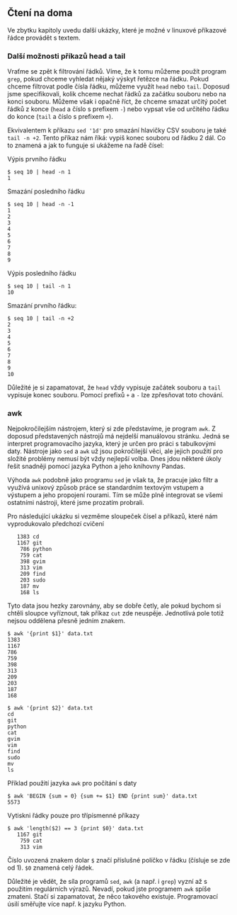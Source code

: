## Čtení na doma

Ve zbytku kapitoly uvedu další ukázky, které je možné v linuxové příkazové řádce provádět s textem.

### Další možnosti příkazů head a tail

Vraťme se zpět k filtrování řádků. Víme, že k tomu můžeme použít program `grep`, pokud chceme vyhledat nějaký výskyt řetězce na řádku. Pokud chceme filtrovat podle čísla řádku, můžeme využít `head` nebo `tail`. Doposud jsme specifikovali, kolik chceme nechat řádků za začátku souboru nebo na konci souboru. Můžeme však i opačně říct, že chceme smazat určitý počet řádků z konce (`head` a číslo s prefixem `-`) nebo vypsat vše od určitého řádku do konce (`tail` a číslo s prefixem `+`).

Ekvivalentem k příkazu `sed '1d'` pro smazání hlavičky CSV souboru je také `tail -n +2`. Tento příkaz nám říká: vypiš konec souboru od řádku 2 dál. Co to znamená a jak to funguje si ukážeme na řadě čísel:

Výpis prvního řádku

```shell
$ seq 10 | head -n 1
1
```

Smazání posledního řádku

```shell
$ seq 10 | head -n -1
1
2
3
4
5
6
7
8
9
```

Výpis posledního řádku

```shell
$ seq 10 | tail -n 1
10
```

Smazání prvního řádku:

```shell
$ seq 10 | tail -n +2
2
3
4
5
6
7
8
9
10
```

Důležité je si zapamatovat, že `head` vždy vypisuje začátek souboru a `tail` vypisuje konec souboru. Pomocí prefixů `+` a `-` lze zpřesňovat toto chování.

### awk

Nejpokročilejším nástrojem, který si zde představíme, je program `awk`. Z doposud představených nástrojů má nejdelší manuálovou stránku. Jedná se interpret programovacího jazyka, který je určen pro práci s tabulkovými daty. Nástroje jako `sed` a `awk` už jsou pokročilejší věci, ale jejich použití pro složité problémy nemusí být vždy nejlepší volba. Dnes jdou některé úkoly řešit snadněji pomocí jazyka Python a jeho knihovny Pandas.

Výhoda `awk` podobně jako programu `sed` je však ta, že pracuje jako filtr a využívá unixový způsob práce se standardním textovým vstupem a výstupem a jeho propojení rourami. Tím se může plně integrovat se všemi ostatními nástroji, které jsme prozatím probrali.

Pro následující ukázku si vezměme sloupeček čísel a příkazů, které nám vyprodukovalo předchozí cvičení

```shell
   1383 cd
   1167 git
    786 python
    759 cat
    398 gvim
    313 vim
    209 find
    203 sudo
    187 mv
    168 ls
```

Tyto data jsou hezky zarovnány, aby se dobře četly, ale pokud bychom si chtěli sloupce vyříznout, tak příkaz `cut` zde neuspěje. Jednotlivá pole totiž nejsou oddělena přesně jedním znakem.

```shell
$ awk '{print $1}' data.txt
1383
1167
786
759
398
313
209
203
187
168
```

```shell
$ awk '{print $2}' data.txt
cd
git
python
cat
gvim
vim
find
sudo
mv
ls
```

Příklad použití jazyka `awk` pro počítání s daty

```shell
$ awk 'BEGIN {sum = 0} {sum += $1} END {print sum}' data.txt
5573
```

Vytiskni řádky pouze pro třípísmenné příkazy

```shell
$ awk 'length($2) == 3 {print $0}' data.txt
   1167 git
    759 cat
    313 vim
```

Číslo uvozená znakem dolar `$` značí příslušné políčko v řádku (čísluje se zde od 1). `$0` znamená celý řádek.

Důležité je vědět, že síla programů `sed`, `awk` (a např. i `grep`) vyzní až s použitím regulárních výrazů. Nevadí, pokud jste programem `awk` spíše zmateni. Stačí si zapamatovat, že něco takového existuje. Programovací úsilí směřujte více např. k jazyku Python.
